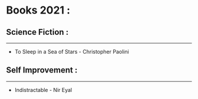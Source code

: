 # Books 2021 :

## Science Fiction :
--------------------
* To Sleep in a Sea of Stars - Christopher Paolini


## Self Improvement :
---------------------
* Indistractable - Nir Eyal